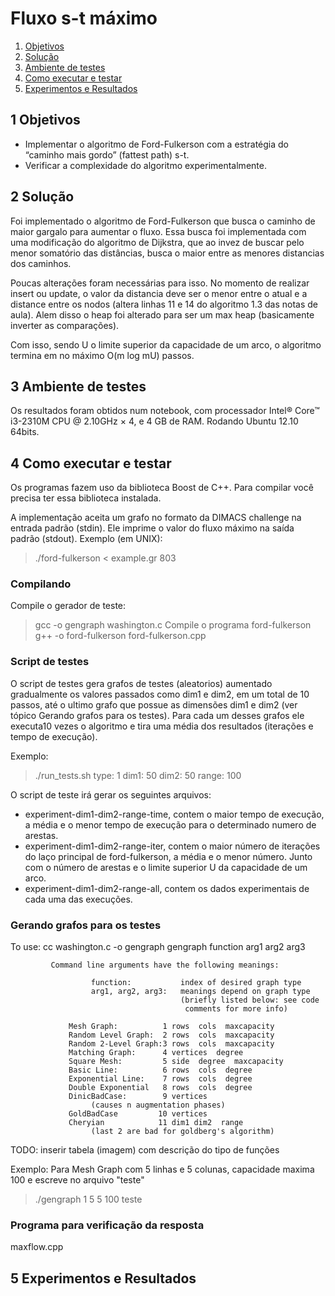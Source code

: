 Fluxo s-t máximo
===============

1. [Objetivos](#1-objetivos)
2. [Solução](#2-solução)
3. [Ambiente de testes](#3-ambiente-de-testes)
4. [Como executar e testar](#4-como-executar-e-testar)
5. [Experimentos e Resultados](#5-experimentos-e-resultados)


1 Objetivos
--------

* Implementar o algoritmo de Ford-Fulkerson com a estratégia do “caminho mais gordo” (fattest path) s-t.
* Verificar a complexidade do algoritmo experimentalmente.


2 Solução
---------

Foi implementado o algoritmo de Ford-Fulkerson que busca o caminho de maior gargalo para aumentar o fluxo. Essa busca foi implementada com uma modificação do algoritmo de Dijkstra, que ao invez de buscar pelo menor somatório das distâncias, busca o maior entre as menores distancias dos caminhos. 

Poucas alterações foram necessárias para isso. No momento de realizar insert ou update, o valor da distancia deve ser o menor entre o atual e a distance entre os nodos (altera linhas 11 e 14 do algoritmo 1.3 das notas de aula). Alem disso o heap foi alterado para ser um max heap (basicamente inverter as comparações).

Com isso, sendo U o limite superior da capacidade de um arco, o algoritmo termina em no máximo O(m log mU) passos.

3 Ambiente de testes
--------------------
Os resultados foram obtidos num notebook, com processador Intel® Core™ i3-2310M CPU @ 2.10GHz × 4, e 4 GB de RAM. Rodando Ubuntu 12.10 64bits.

4 Como executar e testar
------------------------

Os programas fazem uso da biblioteca Boost de C++. Para compilar você precisa ter essa biblioteca instalada.

A implementação aceita um grafo no formato da DIMACS challenge na entrada padrão (stdin). Ele imprime o valor do fluxo máximo na saída padrão (stdout). Exemplo (em UNIX):

  > ./ford-fulkerson < example.gr
  > 803

### Compilando ###
Compile o gerador de teste:
  > gcc -o gengraph washington.c
Compile o programa ford-fulkerson
  > g++ -o ford-fulkerson ford-fulkerson.cpp

### Script de testes ###
O script de testes gera grafos de testes (aleatorios) aumentado gradualmente os valores passados como dim1 e dim2, em um total de 10 passos, até o ultimo grafo que possue as dimensões dim1 e dim2 (ver tópico Gerando grafos para os testes). Para cada um desses grafos ele executa10 vezes o algoritmo e tira uma média dos resultados (iterações e tempo de execução).

Exemplo:
  > ./run\_tests.sh
  > type:
  > 1
  > dim1:
  > 50
  > dim2:
  > 50
  > range:
  > 100

O script de teste irá gerar os seguintes arquivos:
* experiment-dim1-dim2-range-time, contem o maior tempo de execução, a média e o menor tempo de execução para o determinado numero de arestas.
* experiment-dim1-dim2-range-iter, contem o maior número de iterações do laço principal de ford-fulkerson, a média e o menor número. Junto com o número de arestas e o limite superior U da capacidade de um arco.
* experiment-dim1-dim2-range-all, contem os dados experimentais de cada uma das execuções.

### Gerando grafos para os testes

To use:  cc washington.c -o gengraph
                      gengraph function arg1 arg2 arg3

             Command line arguments have the following meanings:

                      function:           index of desired graph type
                      arg1, arg2, arg3:   meanings depend on graph type
                                          (briefly listed below: see code
                                           comments for more info)

                 Mesh Graph:          1 rows  cols  maxcapacity
                 Random Level Graph:  2 rows  cols  maxcapacity
                 Random 2-Level Graph:3 rows  cols  maxcapacity
                 Matching Graph:      4 vertices  degree
                 Square Mesh:         5 side  degree  maxcapacity
                 Basic Line:          6 rows  cols  degree
                 Exponential Line:    7 rows  cols  degree
                 Double Exponential   8 rows  cols  degree
                 DinicBadCase:        9 vertices
                      (causes n augmentation phases)
                 GoldBadCase         10 vertices
                 Cheryian            11 dim1 dim2  range
                      (last 2 are bad for goldberg's algorithm)

TODO: inserir tabela (imagem) com descrição do tipo de funções

Exemplo:
Para Mesh Graph com 5 linhas e 5 colunas, capacidade maxima 100 e escreve no arquivo "teste"
> ./gengraph 1 5 5 100 teste

### Programa para verificação da resposta

maxflow.cpp



5 Experimentos e Resultados
---------------------------




